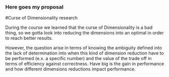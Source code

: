 ### Here goes my proposal


#Curse of Dimensionality research

During the course we learned that the curse of Dimensionality is a bad
thing, so we gotta look into reducing the dimensions into an optimal
in order to reach better results.

However, the question arise in terms of knowing the ambiguity defined
into the lack of determination into when this kind of dimension reduction
have to be performed (e.x. a specific number) and the value of the
trade off in terms of efficiency against correctness. Have big is the
gain in performance and how different dimensions reductions impact performance.   

